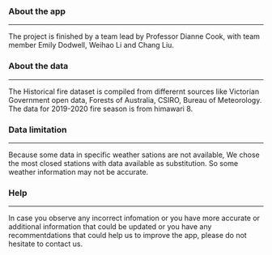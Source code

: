 ### About the app
---
The project is finished by a team lead by Professor Dianne Cook, with team member Emily Dodwell, Weihao Li and Chang Liu.
                      
### About the data
---
The Historical fire dataset is compiled from differernt sources like Victorian Government open data, Forests of Australia, CSIRO, Bureau of Meteorology. The data for 2019-2020 fire season is from himawari 8. 
                     
### Data limitation
---
Because some data in specific weather sations are not available, We chose the most closed stations with data available as substitution. So some weather information may not be accurate.

### Help
---
In case you observe any incorrect infomation or you have more accurate or additional information that could be updated or you have any recommentdations that could help us to improve the app, please do not hesitate to contact us. 


